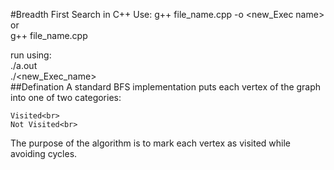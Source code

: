 #Breadth First Search in C++
Use: g++ file_name.cpp -o <new_Exec name>   <br>
or <br>
g++ file_name.cpp<br>

run using:<br>
./a.out<br>
./<new_Exec_name><br>
##Defination
A standard BFS implementation puts each vertex of the graph into one of two categories:<br>

    Visited<br>
    Not Visited<br>

The purpose of the algorithm is to mark each vertex as visited while avoiding cycles.<br>
